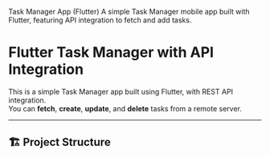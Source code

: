 Task Manager App (Flutter)
A simple Task Manager mobile app built with Flutter, featuring API integration to fetch and add tasks.
# Flutter Task Manager with API Integration

This is a simple Task Manager app built using Flutter, with REST API integration.  
You can **fetch**, **create**, **update**, and **delete** tasks from a remote server.

---

## 🏗 Project Structure

